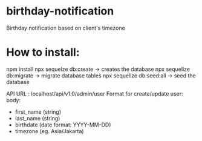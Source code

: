 # birthday-notification
Birthday notification based on client's timezone

# How to install:
npm install
npx sequelze db:create -> creates the database
npx sequelize db:migrate -> migrate database tables
npx sequelize db:seed:all -> seed the database

API URL : localhost/api/v1.0/admin/user
Format for create/update user:
body: 
- first_name (string)
- last_name (string)
- birthdate (date format: YYYY-MM-DD)
- timezone (eg. Asia/Jakarta)
